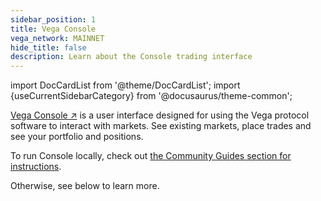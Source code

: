 ```yaml
---
sidebar_position: 1
title: Vega Console
vega_network: MAINNET
hide_title: false
description: Learn about the Console trading interface
---
```

import DocCardList from '@theme/DocCardList';
import {useCurrentSidebarCategory} from '@docusaurus/theme-common';

[Vega Console ↗](https://console.vega.xyz) is a user interface designed for using the Vega protocol software to interact with markets. See existing markets, place trades and see your portfolio and positions.

To run Console locally, check out [the Community Guides section for instructions](../tutorials/community-created#self-hosting-console).

Otherwise, see below to learn more.

<DocCardList items={useCurrentSidebarCategory().items}/>
